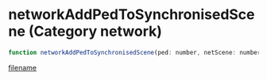 # networkAddPedToSynchronisedScene (Category network)

```js
function networkAddPedToSynchronisedScene(ped: number, netScene: number, animDict: string, animName: string, speed: number, speedMultiplier: number, duration: number, flag: number, playbackRate: number, p9: number): void
```

[filename](networkAddPedToSynchronisedScene_m.md ':include')